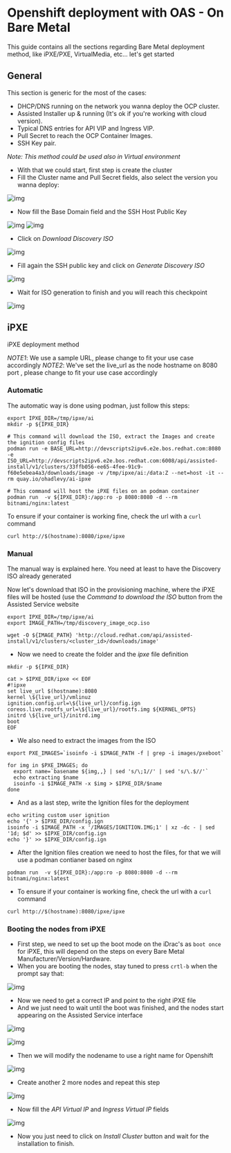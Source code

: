 # Openshift deployment with OAS - On Bare Metal

This guide contains all the sections regarding Bare Metal deployment method, like iPXE/PXE, VirtualMedia, etc... let's get started

## General

This section is generic for the most of the cases:

- DHCP/DNS running on the network you wanna deploy the OCP cluster.
- Assisted Installer up & running (It's ok if you're working with cloud version).
- Typical DNS entries for API VIP and Ingress VIP.
- Pull Secret to reach the OCP Container Images.
- SSH Key pair.

_*Note*: This method could be used also in Virtual environment_

- With that we could start, first step is create the cluster
- Fill the Cluster name and Pull Secret fields, also select the version you wanna deploy:

![img](img/new_cluster.png)

- Now fill the Base Domain field and the SSH Host Public Key

![img](img/entry_base_domain.png)
![img](img/entry_ssh_pub_key.png)

- Click on _Download Discovery ISO_

![img](img/entry_ssh_pub_key.png)

- Fill again the SSH public key and click on _Generate Discovery ISO_

![img](img/entry_ssh_download_discovery.png)

- Wait for ISO generation to finish and you will reach this checkpoint

![img](img/discovery_iso_generated.png)


## iPXE

iPXE deployment method

*NOTE1*: We use a sample URL, please change to fit your use case accordingly
*NOTE2*: We've set the live_url as the node hostname on 8080 port , please change to fit your use case accordingly

### Automatic

The automatic way is done using podman, just follow this steps:

```shell
export IPXE_DIR=/tmp/ipxe/ai
mkdir -p ${IPXE_DIR}

# This command will download the ISO, extract the Images and create the ignition config files
podman run -e BASE_URL=http://devscripts2ipv6.e2e.bos.redhat.com:8080 -e ISO_URL=http://devscripts2ipv6.e2e.bos.redhat.com:6008/api/assisted-install/v1/clusters/33ffb056-ee65-4fee-91c9-f60e5ebea4a3/downloads/image -v /tmp/ipxe/ai:/data:Z --net=host -it --rm quay.io/ohadlevy/ai-ipxe

# This command will host the iPXE files on an podman container
podman run  -v ${IPXE_DIR}:/app:ro -p 8080:8080 -d --rm bitnami/nginx:latest
```

To ensure if your container is working fine, check the url with a `curl` command

```shell
curl http://$(hostname):8080/ipxe/ipxe
```

### Manual

The manual way is explained here. You need at least to have the Discovery ISO already generated

Now let's download that ISO in the provisioning machine, where the iPXE files will be hosted (use the _Command to download the ISO_ button from the Assisted Service website

```shell
export IPXE_DIR=/tmp/ipxe/ai
export IMAGE_PATH=/tmp/discovery_image_ocp.iso

wget -O ${IMAGE_PATH} 'http://cloud.redhat.com/api/assisted-install/v1/clusters/<cluster_id>/downloads/image'
```

- Now we need to create the folder and the _ipxe_ file definition

```shell
mkdir -p ${IPXE_DIR}

cat > $IPXE_DIR/ipxe << EOF
#!ipxe                                                                                                                                                                                    
set live_url $(hostname):8080
kernel \${live_url}/vmlinuz ignition.config.url=\${live_url}/config.ign coreos.live.rootfs_url=\${live_url}/rootfs.img ${KERNEL_OPTS}
initrd \${live_url}/initrd.img
boot       
EOF
```

- We also need to extract the images from the ISO

```shell
export PXE_IMAGES=`isoinfo -i $IMAGE_PATH -f | grep -i images/pxeboot`

for img in $PXE_IMAGES; do
  export name=`basename ${img,,} | sed 's/\;1//' | sed 's/\.$//'`
  echo extracting $name
  isoinfo -i $IMAGE_PATH -x $img > $IPXE_DIR/$name
done
```

- And as a last step, write the Ignition files for the deployment

```shell
echo writing custom user ignition
echo '{' > $IPXE_DIR/config.ign
isoinfo -i $IMAGE_PATH -x '/IMAGES/IGNITION.IMG;1' | xz -dc - | sed '1d; $d' >> $IPXE_DIR/config.ign
echo '}' >> $IPXE_DIR/config.ign
```

- After the Ignition files creation we need to host the files, for that we will use a podman contianer based on nginx

```shell
podman run  -v ${IPXE_DIR}:/app:ro -p 8080:8080 -d --rm bitnami/nginx:latest
```

- To ensure if your container is working fine, check the url with a `curl` command

```shell
curl http://$(hostname):8080/ipxe/ipxe
```

### Booting the nodes from iPXE

- First step, we need to set up the boot mode on the iDrac's as `boot once` for iPXE, this will depend on the steps on every Bare Metal Manufacturer/Version/Hardware.
- When you are booting the nodes, stay tuned to press `crtl-b` when the prompt say that:

![img](img/iPXE_boot.png)

- Now we need to get a correct IP and point to the right iPXE file
- And we just need to wait until the boot was finished, and the nodes start appearing on the Assisted Service interface

![img](img/ipxe_boot.png)

![img](img/boot_from_ipxe.gif)

- Then we will modify the nodename to use a right name for Openshift

![img](img/ai_node_appear.gif)

- Create another 2 more nodes and repeat this step

![img](img/ai_all_nodes.png)

- Now fill the _API Virtual IP_ and _Ingress Virtual IP_ fields

![img](img/ai_vips.png)

- Now you just need to click on _Install Cluster_ button and wait for the installation to finish.

